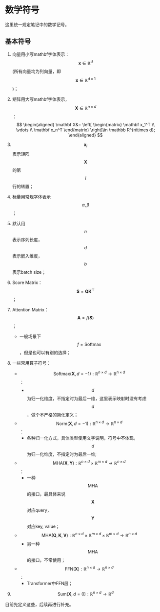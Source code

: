 # 数学符号

这里统一规定笔记中的数学记号。



## 基本符号

1. 向量用小写mathbf字体表示：$$\mathbf  x \in \mathbb R^d$$(所有向量均为列向量，即$$\mathbf x \in \mathbb R^{d\times 1}$$)；

2. 矩阵用大写mathbf字体表示，$$\mathbf X\in \mathbb R^{n\times d}$$：
   $$
   \begin{aligned}
   \mathbf X&= \left[
    \begin{matrix}
   \mathbf x_1^T  \\
   \vdots \\
   \mathbf x_n^T
     \end{matrix}
     \right]\in \mathbb R^{n\times d};
   \end{aligned}
   $$

3. $$\mathbf x_i$$表示矩阵$$\mathbf X$$的第$$i$$行的转置；

4. 标量用常规字体表示$$\alpha, \beta$$；

5. 默认用$$n$$表示序列长度，$$d$$表示嵌入维度，$$b$$表示batch size；

6. Score Matrix：$$\mathbf S=\mathbf Q \mathbf K^{\top}$$；

7. Attention Matrix：$$\mathbf A = f(\mathbf S)$$；

   - 一般场景下$$f=\mathrm{Softmax}$$，但是也可以有别的选择；

8. 一些常用算子符号：

   - $$\mathrm{Softmax}(\mathbf X,d=-1): \mathbb R^{n\times d}\to \mathbb R^{n\times d}$$：
     - $$d$$为归一化维度，不指定时为最后一维，这里表示映射时没有考虑$$d$$，做个不严格的简化定义；
   - $$\mathrm{Norm}(\mathbf X,d=-1): \mathbb R^{n\times d}\to \mathbb R^{n\times d}$$：
     - 各种归一化方式，具体类型使用文字说明，符号中不体现，$$d$$为归一化维度，不指定时为最后一维;
   - $$\mathrm{MHA}(\mathbf X, \mathbf Y):\mathbb R^{n\times d}\times \mathbb R^{m\times d}\to \mathbb R^{n\times d}$$：
     - 一种$$\mathrm {MHA}$$的接口，最具体来说$$\mathbf X$$对应query，$$\mathbf Y$$对应key, value；
   - $$\mathrm{MHA}(\mathbf Q, \mathbf K,\mathbf V):\mathbb R^{n\times d}\times \mathbb R^{m\times d}\times \mathbb R^{m\times d}\to \mathbb R^{n\times d}$$
     - 另一种$$\mathrm{MHA}$$的接口，不常使用；
   - $$\mathrm {FFN}(\mathbf{X}): \mathbb R^{n\times  d} \to \mathbb R^{n\times d}$$：
     - Transformer中FFN层；

9. $$\mathrm{Sum}(\mathbf X,d=0): \mathbb R^{n\times d} \to \mathbb R^{d}$$

目前先定义这些，后续再进行补充。

   